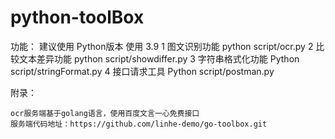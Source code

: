 # python-toolBox
功能：
    建议使用 Python版本 使用 3.9
    1 图文识别功能 python script/ocr.py
    2 比较文本差异功能 python script/showdiffer.py
    3 字符串格式化功能 Python script/stringFormat.py
    4 接口请求工具 Python script/postman.py

附录：

    ocr服务端基于golang语言，使用百度文言一心免费接口
    服务端代码地址：https://github.com/linhe-demo/go-toolbox.git